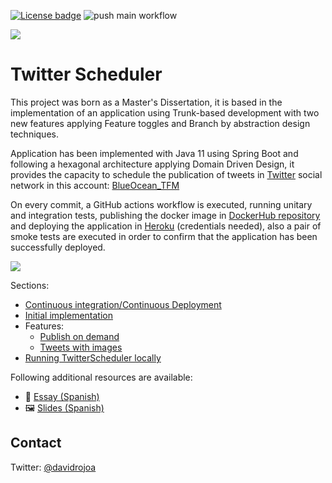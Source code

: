 [![License badge](https://img.shields.io/badge/license-Apache2-green.svg)](http://www.apache.org/licenses/LICENSE-2.0)
![push main workflow](https://github.com/MasterCloudApps-Projects/TwitterScheduler/actions/workflows/push-main.yml/badge.svg)

![][TwitterScheduler Logo]

# Twitter Scheduler

This project was born as a Master's Dissertation, it is based in the implementation of an application using Trunk-based development with two new features applying Feature toggles and Branch by abstraction design techniques.

Application has been implemented with Java 11 using Spring Boot and following a hexagonal architecture applying Domain Driven Design, it provides the capacity to schedule the publication of tweets in [Twitter](https://twitter.com/) social network in this account: [BlueOcean_TFM](https://twitter.com/BlueOcean_TFM)

On every commit, a GitHub actions workflow is executed, running unitary and integration tests, publishing the docker image in [DockerHub repository](https://hub.docker.com/repository/docker/drojo/twitter-scheduler-tfm) and deploying the application in [Heroku](https://twitter-scheduler-tfm.herokuapp.com/) (credentials needed), also a pair of smoke tests are executed in order to confirm that the application has been successfully deployed.

![][TwitterScheduler App]

Sections:

- [Continuous integration/Continuous Deployment](docs/technical-documentation/ci-cd.md)
- [Initial implementation](docs/technical-documentation/initial-implementation.md)
- Features:
  - [Publish on demand](docs/technical-documentation/feature-publish-on-demand.md)
  - [Tweets with images](docs/technical-documentation/feature-tweets-with-images.md)
- [Running TwitterScheduler locally](docs/technical-documentation/running-twitter-scheduler-locally.md)

Following additional resources are available:

* 📖 [Essay (Spanish)](docs/essay/memoria-twitter-scheduler.pdf)
* 🖼 [Slides (Spanish)](docs/slides/presentacion-twitter-scheduler.pdf)

## Contact

Twitter: [@davidrojoa](https://twitter.com/davidrojoa)

[TwitterScheduler Logo]: docs/technical-documentation/images/twitter-scheduler-logo.png
[TwitterScheduler App]: docs/technical-documentation/images/twitter-scheduler-pro.png
